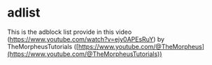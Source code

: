 # adlist
This is the adblock list provide in this video (https://www.youtube.com/watch?v=ejy0APEsRuY) by TheMorpheusTutorials ([https://www.youtube.com/@TheMorpheus](https://www.youtube.com/@TheMorpheusTutorials))
